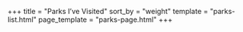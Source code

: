 +++
title = "Parks I’ve Visited"
sort_by = "weight"
template = "parks-list.html"
page_template = "parks-page.html"
+++
